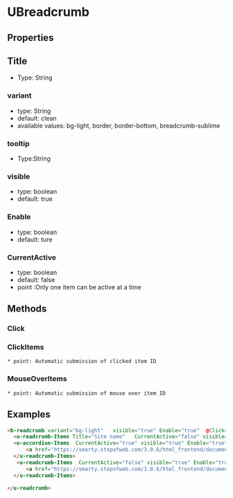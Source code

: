 # UBreadcrumb

## Properties

## Title
* Type: String
### variant
* type: String
* default: clean
* available values: bg-light, border, border-bottom, breadcrumb-sublime

### tooltip
* Type:String

### visible

* type: boolean
* default: true

### Enable

* type: boolean
* default: ture

### CurrentActive
* type: boolean
* default: false
* point :Only one item can be active at a time

## Methods

### Click
### ClickItems
    * point: Automatic submission of clicked item ID
### MouseOverItems
    * point: Automatic submission of mouse over item ID



## Examples

```html
<b-readcrumb variant="bg-light"   visible="true" Enable="true"  @Click="" >
  <u-readcrumb-Items Title="Site name"   CurrentActive="false" visible="true" Enable="false"   tooltip="" @ClickItems="" @MouseOverItems="" />
  <u-accordion-Items  CurrentActive="true" visible="true" Enable="true"   tooltip="" @ClickItems="" @MouseOverItems="" >
      <a href="https://smarty.stepofweb.com/3.0.6/html_frontend/documentation/components-breadcrumbs.html">breadcrumbs documentation</a>
  </u-readcrumb-Items>
   <u-readcrumb-Items  CurrentActive="false" visible="true" Enable="true"    tooltip="" @ClickItems="" @MouseOverItems="" >
      <a href="https://smarty.stepofweb.com/3.0.6/html_frontend/documentation/components-breadcrumbs.html">breadcrumbs documentation</a>
  </u-readcrumb-Items>
  
</u-readcrumb>
```

